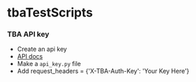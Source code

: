 # tbaTestScripts

### TBA API key
- Create an api key
- [API docs](https://www.thebluealliance.com/apidocs)
- Make a `api_key.py` file
- Add request_headers = {'X-TBA-Auth-Key': 'Your Key Here'}

